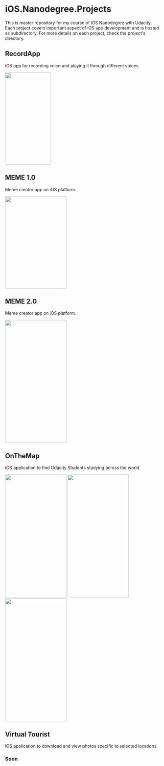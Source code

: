 # iOS.Nanodegree.Projects
This is master repository for my course of iOS Nanodegree with Udacity. 
Each project covers important aspect of iOS app development and is hosted as subdirectory. 
For more details on each project, check the project's directory.



## RecordApp

iOS app for recording voice and playing it through different voices.

<img src="https://i.imgur.com/CKGD9ED.png" width="150" height="300">



## MEME 1.0

Meme creator app on iOS platform.

<img src="https://i.imgur.com/1PcvBPw.png" width="200" height="300">

## MEME 2.0

Meme creator app on iOS platform.

<img src="https://i.imgur.com/oVEZuqP.png" width="200" height="400">



## OnTheMap

 iOS application to find Udacity Students studying across the world.


<img src="https://i.imgur.com/GU8osQm.png" width="200" height="400">    
<img src="https://i.imgur.com/Pdezm5Y.png" width="200" height="400">   <img src="https://i.imgur.com/v77QQAJ.png" width="200" height="400">


## Virtual Tourist
 iOS application to download and view photos specific to selected locations.
### Soon
